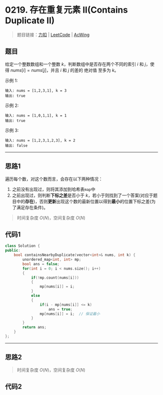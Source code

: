# 0219. 存在重复元素 II(Contains Duplicate II)

> 题目链接：[力扣](https://leetcode-cn.com/problems/contains-duplicate-ii/) | [LeetCode](https://leetcode.com/problems/contains-duplicate-ii/) | [AcWing](https://www.acwing.com/activity/content/problem/content/2600/1/)

## 题目

给定一个整数数组和一个整数 $k$，判断数组中是否存在两个不同的索引 $i$ 和 $j$，使得 $nums [i] = nums [j]$，并且 $i$ 和 $j$ 的差的 绝对值 至多为 $k$。

示例 1:

```plain
输入: nums = [1,2,3,1], k = 3
输出: true
```

示例 2:

```plain
输入: nums = [1,0,1,1], k = 1
输出: true
```

示例 3:

```plain
输入: nums = [1,2,3,1,2,3], k = 2
输出: false
```

---

## 思路1

遍历每个数，对这个数而言，会存在以下两种情况：

1. 之前没有出现过，则将其添加到哈希表`map`中
2. 之前出现过，则判断**下标之差**是否小于 $k$，若小于则找到了一个答案(对应于题目中的**存在**)，否则**更新**出现这个数的最新位置以得到**最小**的位置下标之差(为了满足存在条件)。

> 时间复杂度 $O(N)$，空间复杂度 $O(N)$

## 代码1

```cpp
class Solution {
public:
    bool containsNearbyDuplicate(vector<int>& nums, int k) {
        unordered_map<int, int> mp;
        bool ans = false;
        for(int i = 0; i < nums.size(); i++)
        {
            if(!mp.count(nums[i]))
            {
                mp[nums[i]] = i;
            }
            else
            {
                if(i - mp[nums[i]] <= k)
                    ans = true;
                mp[nums[i]] = i;  // 保证最小
            }
        }
        return ans;
    }
};
```

---

## 思路2

> 时间复杂度 $O(N)$，空间复杂度 $O(N)$

## 代码2

```cpp

```
